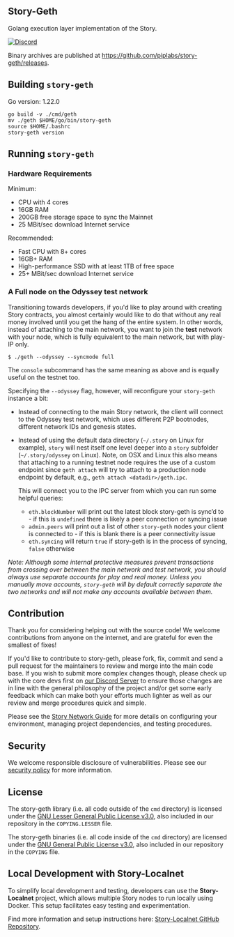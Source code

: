 ## Story-Geth

Golang execution layer implementation of the Story.

[![Discord](https://img.shields.io/badge/discord-join%20chat-blue.svg)](https://discord.gg/StoryProtocol )

Binary archives are published at https://github.com/piplabs/story-geth/releases.

## Building `story-geth`
Go version: 1.22.0

```
go build -v ./cmd/geth
mv ./geth $HOME/go/bin/story-geth
source $HOME/.bashrc
story-geth version
```

## Running `story-geth`

### Hardware Requirements

Minimum:

* CPU with 4 cores
* 16GB RAM
* 200GB free storage space to sync the Mainnet
* 25 MBit/sec download Internet service

Recommended:

* Fast CPU with 8+ cores
* 16GB+ RAM
* High-performance SSD with at least 1TB of free space
* 25+ MBit/sec download Internet service

### A Full node on the Odyssey test network

Transitioning towards developers, if you'd like to play around with creating Story
contracts, you almost certainly would like to do that without any real money involved until
you get the hang of the entire system. In other words, instead of attaching to the main
network, you want to join the **test** network with your node, which is fully equivalent to
the main network, but with play-IP only.

```shell
$ ./geth --odyssey --syncmode full
```

The `console` subcommand has the same meaning as above and is equally
useful on the testnet too.

Specifying the `--odyssey` flag, however, will reconfigure your `story-geth` instance a bit:

 * Instead of connecting to the main Story network, the client will connect to the Odyssey
   test network, which uses different P2P bootnodes, different network IDs and genesis
   states.
 * Instead of using the default data directory (`~/.story` on Linux for example), `story`
   will nest itself one level deeper into a `story` subfolder (`~/.story/odyssey` on
   Linux). Note, on OSX and Linux this also means that attaching to a running testnet node
   requires the use of a custom endpoint since `geth attach` will try to attach to a
   production node endpoint by default, e.g., `geth attach <datadir>/geth.ipc`. 
   
   This will connect you to the IPC server from which you can run some helpful queries:
    * `eth.blockNumber` will print out the latest block story-geth is sync’d to - if this is `undefined` there is likely a peer connection or syncing issue
    * `admin.peers` will print out a list of other `story-geth` nodes your client is connected to - if this is blank there is a peer connectivity issue
    * `eth.syncing` will return `true` if story-geth is in the process of syncing, `false` otherwise

*Note: Although some internal protective measures prevent transactions from
crossing over between the main network and test network, you should always
use separate accounts for play and real money. Unless you manually move
accounts, `story-geth` will by default correctly separate the two networks and will not make any
accounts available between them.*

## Contribution

Thank you for considering helping out with the source code! We welcome contributions
from anyone on the internet, and are grateful for even the smallest of fixes!

If you'd like to contribute to story-geth, please fork, fix, commit and send a pull request
for the maintainers to review and merge into the main code base. If you wish to submit
more complex changes though, please check up with the core devs first on [our Discord Server](https://discord.gg/StoryProtocol)
to ensure those changes are in line with the general philosophy of the project and/or get
some early feedback which can make both your efforts much lighter as well as our review
and merge procedures quick and simple.

Please see the [Story Network Guide](https://docs.story.foundation/docs/story-network#/) for more details on configuring your environment, managing project dependencies, and testing procedures.

## Security

We welcome responsible disclosure of vulnerabilities. Please see our [security policy](SECURITY.md) for more information.

## License

The story-geth library (i.e. all code outside of the `cmd` directory) is licensed under the
[GNU Lesser General Public License v3.0](https://www.gnu.org/licenses/lgpl-3.0.en.html),
also included in our repository in the `COPYING.LESSER` file.

The story-geth binaries (i.e. all code inside of the `cmd` directory) are licensed under the
[GNU General Public License v3.0](https://www.gnu.org/licenses/gpl-3.0.en.html), also
included in our repository in the `COPYING` file.

## Local Development with Story-Localnet

To simplify local development and testing, developers can use the **Story-Localnet** project, which allows multiple Story nodes to run locally using Docker. This setup facilitates easy testing and experimentation.

Find more information and setup instructions here:
[Story-Localnet GitHub Repository](https://github.com/piplabs/story-localnet).

